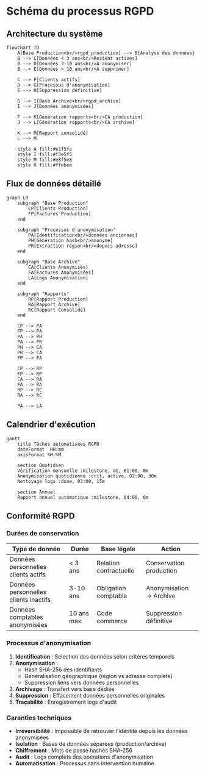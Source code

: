 # Schéma du processus RGPD

## Architecture du système

```mermaid
flowchart TD
    A[Base Production<br/>rgpd_production] --> B{Analyse des données}
    B --> C[Données < 3 ans<br/>Restent actives]
    B --> D[Données 3-10 ans<br/>À anonymiser]
    B --> E[Données > 10 ans<br/>À supprimer]
    
    C --> F[Clients actifs]
    D --> G[Processus d'anonymisation]
    E --> H[Suppression définitive]
    
    G --> I[Base Archive<br/>rgpd_archive]
    I --> J[Données anonymisées]
    
    F --> K[Génération rapports<br/>CA production]
    J --> L[Génération rapports<br/>CA archive]
    
    K --> M[Rapport consolidé]
    L --> M
    
    style A fill:#e1f5fe
    style I fill:#f3e5f5
    style M fill:#e8f5e8
    style H fill:#ffebee
```

## Flux de données détaillé

```mermaid
graph LR
    subgraph "Base Production"
        CP[Clients Production]
        FP[Factures Production]
    end
    
    subgraph "Processus d'anonymisation"
        PA[Identification<br/>données anciennes]
        PH[Génération hash<br/>anonyme]
        PR[Extraction région<br/>depuis adresse]
    end
    
    subgraph "Base Archive"
        CA[Clients Anonymisés]
        FA[Factures Anonymisées]
        LA[Logs Anonymisation]
    end
    
    subgraph "Rapports"
        RP[Rapport Production]
        RA[Rapport Archive]
        RC[Rapport Consolidé]
    end
    
    CP --> PA
    FP --> PA
    PA --> PH
    PA --> PR
    PH --> CA
    PR --> CA
    FP --> FA
    
    CP --> RP
    FP --> RP
    CA --> RA
    FA --> RA
    RP --> RC
    RA --> RC
    
    PA --> LA
```

## Calendrier d'exécution

```mermaid
gantt
    title Tâches automatisées RGPD
    dateFormat  HH:mm
    axisFormat %H:%M
    
    section Quotidien
    Vérification mensuelle :milestone, m1, 01:00, 0m
    Anonymisation quotidienne :crit, active, 02:00, 30m
    Nettoyage logs :done, 03:00, 15m
    
    section Annuel
    Rapport annuel automatique :milestone, 04:00, 0m
```

## Conformité RGPD

### Durées de conservation

| Type de donnée | Durée | Base légale | Action |
|---|---|---|---|
| Données personnelles clients actifs | < 3 ans | Relation contractuelle | Conservation production |
| Données personnelles clients inactifs | 3-10 ans | Obligation comptable | Anonymisation → Archive |
| Données comptables anonymisées | 10 ans max | Code commerce | Suppression définitive |

### Processus d'anonymisation

1. **Identification** : Sélection des données selon critères temporels
2. **Anonymisation** : 
   - Hash SHA-256 des identifiants
   - Généralisation géographique (région vs adresse complète)
   - Suppression liens vers données personnelles
3. **Archivage** : Transfert vers base dédiée
4. **Suppression** : Effacement données personnelles originales
5. **Traçabilité** : Enregistrement logs d'audit

### Garanties techniques

- **Irréversibilité** : Impossible de retrouver l'identité depuis les données anonymisées
- **Isolation** : Bases de données séparées (production/archive)
- **Chiffrement** : Mots de passe hashés SHA-256
- **Audit** : Logs complets des opérations d'anonymisation
- **Automatisation** : Processus sans intervention humaine